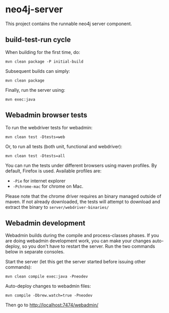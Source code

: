 # neo4j-server
 
This project contains the runnable neo4j server component. 

## build-test-run cycle

When building for the first time, do:

    mvn clean package -P initial-build

Subsequent builds can simply:

    mvn clean package

Finally, run the server using:

    mvn exec:java

## Webadmin browser tests

To run the webdriver tests for webadmin:

    mvn clean test -Dtests=web

Or, to run all tests (both unit, functional and webdriver):

    mvn clean test -Dtests=all

You can run the tests under different browsers using maven profiles. By default, Firefox is used. 
Available profiles are:

* `-Pie` for internet explorer
* `-Pchrome-mac` for chrome on Mac.
  
Please note that the chrome driver requires an binary managed outside of maven.  If not already downloaded, the tests will attempt to download and extract the binary to `server/webdriver-binaries/` 

## Webadmin development

Webadmin builds during the compile and process-classes phases. If you are doing webadmin development work, you can make your changes auto-deploy, so you don't have to restart the server. Run the two commands below in separate consoles.

Start the server (let this get the server started before issuing other commands):

    mvn clean compile exec:java -Pneodev

Auto-deploy changes to webadmin files:

    mvn compile -Dbrew.watch=true -Pneodev

Then go to [http://localhost:7474/webadmin/](http://localhost:7474/webadmin/)

